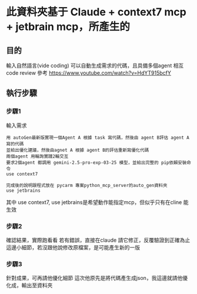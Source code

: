 # 此資料夾基于 Claude + context7 mcp + jetbrain mcp，所產生的

## 目的
輸入自然語言(vide coding) 可以自動生成需求的代碼，且具備多個agent 相互code review
參考 https://www.youtube.com/watch?v=HdYT915bcfY
## 執行步驟
### 步驟1
輸入需求
```
用 autoGen最新版實現一個Agent A 根據 task 寫代碼，然後由 agent B評估 agent A寫的代碼
並給出優化建議，然後由agnet A 根據 agent B的評估重新寫優化代碼
兩個agent 用輪詢實踐2輪交互
要求2個agent 都調用 gemini-2.5-pro-exp-03-25 模型，並給出完整的 pip依賴安裝命令
use context7

完成後的說明跟程式放在 pycarm 專案python_mcp_server的auto_gen資料夾
use jetbrains

```
其中 use context7, use jetbrains是希望動作能指定mcp，但似乎只有在cline 能生效

### 步驟2
確認結果，實際跑看看
若有錯誤，直接在claude 請它修正，反覆驗證到正確為止
這邊小細節，若沒跟他說修改原檔案，是可能產生新的一版

### 步驟3
針對成果，可再請他優化細節
這次他原先是將代碼產生成json，我這邊就請他優化成，輸出至資料夾
